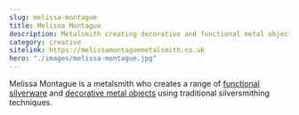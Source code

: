 ```yaml
---
slug: melissa-montague
title: Melissa Montague
description: Metalsmith creating decorative and functional metal objects.
category: creative
sitelink: https://melissamontaguemetalsmith.co.uk
hero: "./images/melissa-montague.jpg"
---
```

<p>Melissa Montague is a metalsmith who creates a range of <a href="https://melissamontaguemetalsmith.co.uk/shop/silverware">functional silverware</a> and <a href="https://melissamontaguemetalsmith.co.uk/shop/metal-objects">decorative metal objects</a> using traditional silversmithing techniques.</p>